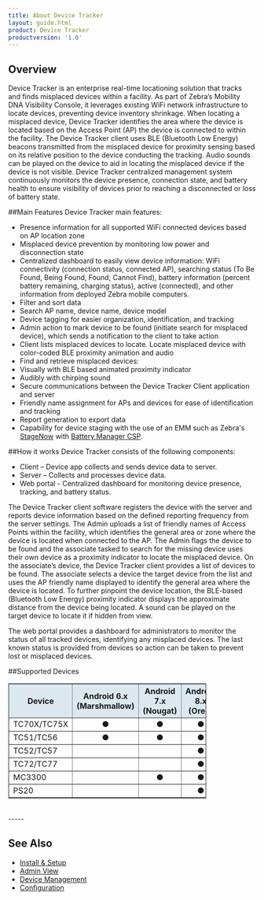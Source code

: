```yaml
---
title: About Device Tracker
layout: guide.html
product: Device Tracker
productversion: '1.0'
---
```


## Overview

Device Tracker is an enterprise real-time locationing solution that tracks and finds misplaced devices within a facility. As part of Zebra’s Mobility DNA Visibility Console, it leverages existing WiFi network infrastructure to locate devices, preventing device inventory shrinkage. When locating a misplaced device, Device Tracker identifies the area where the device is located based on the Access Point (AP) the device is connected to within the facility. The Device Tracker client uses BLE (Bluetooth Low Energy) beacons transmitted from the misplaced device for proximity sensing based on its relative position to the device conducting the tracking. Audio sounds can be played on the device to aid in locating the misplaced device if the device is not visible. Device Tracker centralized management system continuously monitors the device presence, connection state, and battery health to ensure visibility of devices prior to reaching a disconnected or loss of battery state.

##Main Features
Device Tracker main features:
*	Presence information for all supported WiFi connected devices based on AP location zone
*	Misplaced device prevention by monitoring low power and disconnection state
*	Centralized dashboard to easily view device information: WiFi connectivity (connection status, connected AP), searching status (To Be Found, Being Found, Found, Cannot Find), battery information (percent battery remaining, charging status), active (connected), and other information from deployed Zebra mobile computers. 
 * Filter and sort data
 * Search AP name, device name, device model
 * Device tagging for easier organization, identification, and tracking
 * Admin action to mark device to be found (initiate search for misplaced device), which sends a notification to the client to take action
*	Client lists misplaced devices to locate. Locate misplaced device with color-coded BLE proximity animation and audio 
*	Find and retrieve misplaced devices:
  * Visually with BLE based animated proximity indicator 
  * Audibly with chirping sound 
*	Secure communications between the Device Tracker Client application and server
*	Friendly name assignment for APs and devices for ease of identification and tracking
*	Report generation to export data 
* Capability for device staging with the use of an EMM such as Zebra's [StageNow](/stagenow/latest/about) with [Battery Manager CSP](/mx/batterymgr).

##How it works
Device Tracker consists of the following components:
*	Client – Device app collects and sends device data to server.
*	Server – Collects and processes device data. 
*	Web portal - Centralized dashboard for monitoring device presence, tracking, and battery status.

The Device Tracker client software registers the device with the server and reports device information based on the defined reporting frequency from the server settings. The Admin uploads a list of friendly names of Access Points within the facility, which identifies the general area or zone where the device is located when connected to the AP. The Admin flags the device to be found and the associate tasked to search for the missing device uses their own device as a proximity indicator to locate the misplaced device. On the associate’s device, the Device Tracker client provides a list of devices to be found. The associate selects a device the target device from the list and uses the AP friendly name displayed to identify the general area where the device is located. To further pinpoint the device location, the BLE-based (Bluetooth Low Energy) proximity indicator displays the approximate distance from the device being located. A sound can be played on the target device to locate it if hidden from view.

The web portal provides a dashboard for administrators to monitor the status of all tracked devices, identifying any misplaced devices. The last known status is provided from devices so action can be taken to prevent lost or misplaced devices.


##Supported Devices

  <table class="facelift" align="center" style="width:80%" border="1" padding="5px">
    <tr bgcolor="#dce8ef">
      <th>Device</th>
      <th style="text-align:center">Android 6.x <br>(Marshmallow)</th>
      <th style="text-align:center">Android 7.x <br>(Nougat)</th>
      <th style="text-align:center">Android 8.x <br>(Oreo)</th>
    </tr>
    <tr>
      <td>TC70X/TC75X</td>
      <td style="text-align:center">&#x25cf;</td>
      <td style="text-align:center">&#x25cf;</td>
      <td style="text-align:center">&#x25cf;</td>
    </tr>
    <tr>
      <td>TC51/TC56 </td>
      <td style="text-align:center">&#x25cf;</td>
      <td style="text-align:center">&#x25cf;</td>
      <td style="text-align:center">&#x25cf;</td>
    </tr>
    <tr>
      <td>TC52/TC57</td>
      <td></td>
      <td></td>
      <td style="text-align:center">&#x25cf;</td>
    </tr>
    <tr>
      <td>TC72/TC77</td>
      <td></td>
      <td></td>
      <td style="text-align:center">&#x25cf;</td>
    </tr>
    <tr>
      <td>MC3300 </td>
      <td></td>
      <td style="text-align:center">&#x25cf;</td>
      <td style="text-align:center">&#x25cf;</td>
    </tr>
    <tr>
      <td>PS20</td>
      <td></td>
      <td></td>
      <td style="text-align:center">&#x25cf;</td>
    </tr>
  </table>
  
<br>
-----

## See Also

* [Install & Setup](../setup)
* [Admin View](../admin)
* [Device Management](../mgmt)
* [Configuration](../config)

